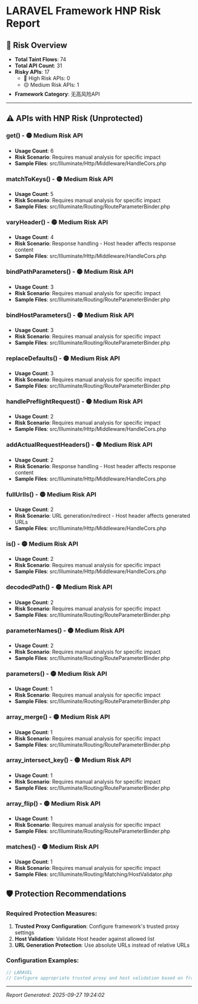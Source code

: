 # LARAVEL Framework HNP Risk Report

## 🚨 Risk Overview

- **Total Taint Flows**: 74
- **Total API Count**: 31
- **Risky APIs**: 17
  - 🔴 High Risk APIs: 0
  - 🟡 Medium Risk APIs: 1
- **Framework Category**: 无高风险API

---

## ⚠️ APIs with HNP Risk (Unprotected)

### get() - 🟡 Medium Risk API
- **Usage Count**: 6
- **Risk Scenario**: Requires manual analysis for specific impact
- **Sample Files**: src/Illuminate/Http/Middleware/HandleCors.php

### matchToKeys() - 🟡 Medium Risk API
- **Usage Count**: 5
- **Risk Scenario**: Requires manual analysis for specific impact
- **Sample Files**: src/Illuminate/Routing/RouteParameterBinder.php

### varyHeader() - 🟡 Medium Risk API
- **Usage Count**: 4
- **Risk Scenario**: Response handling - Host header affects response content
- **Sample Files**: src/Illuminate/Http/Middleware/HandleCors.php

### bindPathParameters() - 🟡 Medium Risk API
- **Usage Count**: 3
- **Risk Scenario**: Requires manual analysis for specific impact
- **Sample Files**: src/Illuminate/Routing/RouteParameterBinder.php

### bindHostParameters() - 🟡 Medium Risk API
- **Usage Count**: 3
- **Risk Scenario**: Requires manual analysis for specific impact
- **Sample Files**: src/Illuminate/Routing/RouteParameterBinder.php

### replaceDefaults() - 🟡 Medium Risk API
- **Usage Count**: 3
- **Risk Scenario**: Requires manual analysis for specific impact
- **Sample Files**: src/Illuminate/Routing/RouteParameterBinder.php

### handlePreflightRequest() - 🟡 Medium Risk API
- **Usage Count**: 2
- **Risk Scenario**: Requires manual analysis for specific impact
- **Sample Files**: src/Illuminate/Http/Middleware/HandleCors.php

### addActualRequestHeaders() - 🟡 Medium Risk API
- **Usage Count**: 2
- **Risk Scenario**: Response handling - Host header affects response content
- **Sample Files**: src/Illuminate/Http/Middleware/HandleCors.php

### fullUrlIs() - 🟡 Medium Risk API
- **Usage Count**: 2
- **Risk Scenario**: URL generation/redirect - Host header affects generated URLs
- **Sample Files**: src/Illuminate/Http/Middleware/HandleCors.php

### is() - 🟡 Medium Risk API
- **Usage Count**: 2
- **Risk Scenario**: Requires manual analysis for specific impact
- **Sample Files**: src/Illuminate/Http/Middleware/HandleCors.php

### decodedPath() - 🟡 Medium Risk API
- **Usage Count**: 2
- **Risk Scenario**: Requires manual analysis for specific impact
- **Sample Files**: src/Illuminate/Routing/RouteParameterBinder.php

### parameterNames() - 🟡 Medium Risk API
- **Usage Count**: 2
- **Risk Scenario**: Requires manual analysis for specific impact
- **Sample Files**: src/Illuminate/Routing/RouteParameterBinder.php

### parameters() - 🟡 Medium Risk API
- **Usage Count**: 1
- **Risk Scenario**: Requires manual analysis for specific impact
- **Sample Files**: src/Illuminate/Routing/RouteParameterBinder.php

### array_merge() - 🟡 Medium Risk API
- **Usage Count**: 1
- **Risk Scenario**: Requires manual analysis for specific impact
- **Sample Files**: src/Illuminate/Routing/RouteParameterBinder.php

### array_intersect_key() - 🟡 Medium Risk API
- **Usage Count**: 1
- **Risk Scenario**: Requires manual analysis for specific impact
- **Sample Files**: src/Illuminate/Routing/RouteParameterBinder.php

### array_flip() - 🟡 Medium Risk API
- **Usage Count**: 1
- **Risk Scenario**: Requires manual analysis for specific impact
- **Sample Files**: src/Illuminate/Routing/RouteParameterBinder.php

### matches() - 🟡 Medium Risk API
- **Usage Count**: 1
- **Risk Scenario**: Requires manual analysis for specific impact
- **Sample Files**: src/Illuminate/Routing/Matching/HostValidator.php

## 🛡️ Protection Recommendations

### Required Protection Measures:
1. **Trusted Proxy Configuration**: Configure framework's trusted proxy settings
2. **Host Validation**: Validate Host header against allowed list
3. **URL Generation Protection**: Use absolute URLs instead of relative URLs

### Configuration Examples:
```php
// LARAVEL
// Configure appropriate trusted proxy and host validation based on framework type
```

---
*Report Generated: 2025-09-27 19:24:02*

